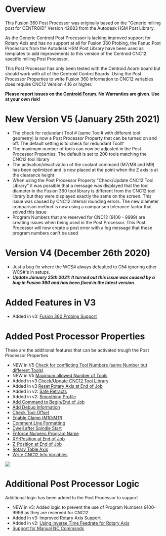 # Overview
This Fusion 360 Post Processor was originally based on the "Generic milling post for CENTROID" Version 42683 from the Autodesk HSM Post Library.

As the Generic Centroid Post Processor is lacking improved support for Rotary Axis and has no support at all for Fusion 360 Probing,
the Fanuc Post Processors from the Autodesk HSM Post Library have been used as templates to add improvements to this version of the Centroid CNC12 specific milling Post Processor.  

This Post Processor has only been tested with the Centroid Acorn board but should work with all of the Centroid Control Boards.
Using the Post Processor Properties to write Fusion 360 Information to CNC12 variables does require CNC12 Version 4.16 or higher.

**Please report issues on the [Centroid Forum](https://centroidcncforum.com/viewtopic.php?f=60&t=2992). No Warranties are given. Use at your own risk!**

# New Version V5 (January 25th 2021)
* The check for redundant Tool # (same Tool# with different tool geometry) is now a Post Processor Property that can be turned on and off. The default setting is to check for redundant Tool#
* The maximum number of tools can now be adjusted in the Post Processor Properties. The default is set to 200 tools matching the CNC12 tool library
* The activation/deactivation of the coolant command (M7/M8 and M9) has been optimized and is now placed at the point when the Z axis is at the clearance height
* When using the Post Processor Property "Check/Update CNC12 Tool Library" it was possible that a message was displayed that the tool diameter in the Fusion 360 tool library is different from the CNC12 tool library but they were displayed exactly the same on the screen. This issue was caused by CNC12 internal rounding errors. The new diameter comparison method is now using a comparison tolerance factor that solved this issue
* Program Numbers that are reserved for CNC12 (9100 - 9999) are creating issues when being used in the Post Processor. This Post Processor will now create a post error with a log message that these program numbers can't be used

# Version V4 (December 26th 2020)
* Just a bug fix where the WCS# always defaulted to G54 ignoring other WCS#'s in setups.
* ***Update January 25th 2021: It turned out this issue was caused by a bug in Fusion 360 and has been fixed in the latest version***

# Added Features in V3
* Added in v3: [Fusion 360 Probing Support](probing.md)

# Added Post Processor Properties
These are the additional features that can be activated trough the Post Processor Properties

* NEW in V5 [Check for conflicting Tool Numbers (same Number but different Tools)](checkDuplicateTools.md)
* NEW in V5 [Maximum allowed Number of Tools](maxToolNumber.md)
* Added in v3 [Check/Update CNC12 Tool Library](checkLibrary.md)
* Added in v3 [Reset Rotary Axis at End of Job](resetRotary.md)
* Added in v2: [Safe Retracts](safeRetracts.md)
* Added in v2: [Smoothing Profile](smoothingProfile.md)
* [Add Command to Begin/End of Job](addCommand.md)
* [Add Debug Information](addDebug.md)
* [Check Tool Offset](checkToolOffset.md)
* [Enable Clamp (*M10/M11*)](enableClamp.md)
* [Comment Line Formatting](commentFormatting.md)
* [Dwell after Spindle Start](enableDwell.md)
* [Enforce Numeric Program Name](forceNumeric.md)
* [XY-Position at End of Job](xyPosition.md)
* [Z-Position at End of Job](zPosition.md)
* [Rotary Table Axis](rotaryAxis.md)
* [Write CNC12 Info Variables](CNC12.md)

![](/images/pp001.PNG)

# Additional Post Processor Logic
Additional logic has been added to the Post Processor to support

* NEW in v5: Added logic to prevent the use of Program Numbers 9100-9999 as they are reserved for CNC12 
* Added in v3: Improved Rotary Axis Support 
* Added in v2: [Using Inverse Time Feedrate for Rotary Axis](inverseTime.md)
* [Support for Manual NC Commands](manualNC.md)


